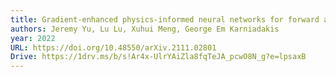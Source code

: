 ```yaml
---
title: Gradient-enhanced physics-informed neural networks for forward and inverse PDE problems
authors: Jeremy Yu, Lu Lu, Xuhui Meng, George Em Karniadakis
year: 2022
URL: https://doi.org/10.48550/arXiv.2111.02801
Drive: https://1drv.ms/b/s!Ar4x-UlrYAiZla8fqTeJA_pcwO8N_g?e=lpsaxB
---
```


